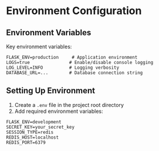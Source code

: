 # Environment Configuration

## Environment Variables

Key environment variables:
```properties
FLASK_ENV=production     # Application environment
LOGS=true               # Enable/disable console logging
LOG_LEVEL=INFO          # Logging verbosity
DATABASE_URL=...        # Database connection string
```

## Setting Up Environment

1. Create a `.env` file in the project root directory
2. Add required environment variables:
```env
FLASK_ENV=development
SECRET_KEY=your_secret_key
SESSION_TYPE=redis
REDIS_HOST=localhost
REDIS_PORT=6379
```
